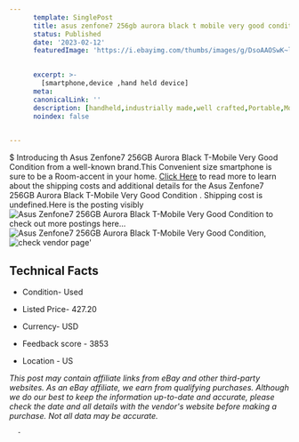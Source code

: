 ```yaml
---
      template: SinglePost
      title: asus zenfone7 256gb aurora black t mobile very good condition 
      status: Published
      date: '2023-02-12'
      featuredImage: 'https://i.ebayimg.com/thumbs/images/g/DsoAAOSwK~lixdqN/s-l225.jpg'
       

      excerpt: >-
        [smartphone,device ,hand held device]
      meta:
      canonicalLink: ''
      description: [handheld,industrially made,well crafted,Portable,Mobile,Compact,Convenient,Lightweight,Maneuverable,Man-portable,Miniature,Carriable,Hand-held,Light,Holdable,Transportable,Mobile device,Pocket-sized,On-the-go,Wireless,Cordless,Compact size,Convenient size, smartphone,device ,hand held device]
      noindex: false
      

---
```

$
      Introducing th Asus Zenfone7 256GB Aurora Black T-Mobile Very Good Condition  from a well-known brand.This Convenient size smartphone is sure to be a Room-accent in your home. [Click Here](https://www.ebay.com/itm/363898816564?hash=item54ba0f4834%3Ag%3ADsoAAOSwK%7ElixdqN&mkevt=1&mkcid=1&mkrid=711-53200-19255-0&campid=%253CePNCampaignId%253E&customid=%253CreferenceId%253E&toolid=10049) to read more to learn about the shipping costs and additional details for the Asus Zenfone7 256GB Aurora Black T-Mobile Very Good Condition . Shipping cost is undefined.Here is the posting visibly ![Asus Zenfone7 256GB Aurora Black T-Mobile Very Good Condition ](https://i.ebayimg.com/thumbs/images/g/DsoAAOSwK~lixdqN/s-l225.jpg) to check out more postings here... ![Asus Zenfone7 256GB Aurora Black T-Mobile Very Good Condition ](https://i.ebayimg.com/images/g/DsoAAOSwK~lixdqN/s-l1600.jpg), ![check vendor page](https://origin-galleryplus.ebayimg.com/ws/web/363898816564_2_0_1/225x225.jpg,https://origin-galleryplus.ebayimg.com/ws/web/363898816564_3_0_1/225x225.jpg,https://origin-galleryplus.ebayimg.com/ws/web/363898816564_4_0_1/225x225.jpg)'

      

 ## Technical Facts 



     
      

 - Condition- Used 


      

 - Listed Price- 427.20 


      

 - Currency- USD 


      

 - Feedback score - 3853 


      

 - Location - US 


      
      

 *_This post may contain affiliate links from eBay and other third-party websites. As an eBay affiliate, we earn from qualifying purchases. Although we do our best to keep the information up-to-date and accurate, please check the date and all details with the vendor's website before making a purchase. Not all data may be accurate._*




      -

